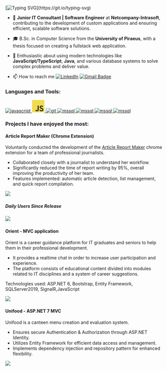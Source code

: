 [![Typing SVG](https://readme-typing-svg.demolab.com?font=Fira+Code&pause=1000&width=500&lines=Hi+I+am+Nikoleta+and+this+is+my+GitHub.)](https://git.io/typing-svg)
- 💼 **Junior IT Consultant | Software Engineer** at **Netcompany-Intrasoft**, contributing to the development of custom applications and ensuring efficient, scalable software solutions.  

- 🎓 B.Sc. in Computer Science from the **University of Piraeus**, with a thesis focused on creating a fullstack web application.  

- 🔭 Enthusiastic about using modern technologies like **JavaScript/TypeScript**, **Java**, and various database systems to solve complex problems and deliver value.  


- 📫 How to reach me <a href="https://www.linkedin.com/in/vlachou-nikoleta/" target="_blank"><img src="https://img.shields.io/badge/LinkedIn-%230077B5.svg?&style=flat-square&logo=linkedin&logoColor=white" alt="LinkedIn"></a>
[![Gmail Badge](https://img.shields.io/badge/-nikoletaxvs@gmail.com-c14438?style=flat-square&logo=Gmail&logoColor=white&link=mailto:nikoletaxvs@gmail.com)](mailto:nikoletaxvs@gmail.com) 


  



<h3 align="left">Languages and Tools:</h3>
<p align="left"></a> 
  </a> <a href="" target="_blank" rel="noreferrer"> <img src="https://icongr.am/devicon/typescript-original.svg?size=128&color=currentColor" alt="javascript" width="40" height="40"/> </a>
  </a> <a href="https://developer.mozilla.org/en-US/docs/Web/JavaScript" target="_blank" rel="noreferrer"> <img src="https://raw.githubusercontent.com/devicons/devicon/master/icons/javascript/javascript-original.svg" alt="javascript" width="40" height="40"/> </a>
<a href="https://www.w3schools.com/cs/" target="_blank" rel="noreferrer">  
<a href="https://git-scm.com/" target="_blank" rel="noreferrer"> <img src="https://www.vectorlogo.zone/logos/git-scm/git-scm-icon.svg" alt="git" width="40" height="40"/> </a>
  <a href="https://www.microsoft.com/en-us/sql-server" target="_blank" rel="noreferrer"> <img src="https://www.svgrepo.com/show/303229/microsoft-sql-server-logo.svg" alt="mssql" width="40" height="40"/> </a>
  <a href="" target="_blank" rel="noreferrer"> <img src="https://icongr.am/devicon/postgresql-original.svg?size=128&color=currentColor" alt="mssql" width="40" height="40"/> </a>
  <a href="" target="_blank" rel="noreferrer"> <img src="https://icongr.am/devicon/angularjs-original.svg?size=128&color=currentColor" alt="mssql" width="40" height="40"/> </a>
   <a href="" target="_blank" rel="noreferrer"> <img src="https://icongr.am/devicon/java-original-wordmark.svg?size=128&color=currentColor" alt="mssql" width="40" height="40"/> </a>




<h3 align="left">Projects I have enjoyed the most:</h3>
<h4>Article Report Maker (Chrome Extension)</h4>
 <p>Voluntarily conducted the development of the <a href="https://chrome.google.com/webstore/detail/eirinika-report-maker/hlfohnplnkgbnpmipcmdafaddlddcgcm" target="_blank">Article Report Maker</a> chrome extension for a team of professional journalists.
  <ul>
    <li> Collaborated closely with a journalist to understand her workflow.</li>
    <li>Significantly reduced the time of report writing by 95%, overall improving the productivity of her team.</li>
    <li>Features implemented: automatic article detection, list management, and quick report compilation.</li>
  </ul>
 </p>
<img width='400' src='https://github.com/nikoletaxvs/nikoletaxvs/assets/60019367/64c8f95f-06f5-4afe-8cf7-595bad166c7e'/>
<h5>Daily Users Since Release</h5>
<img width='600' src="https://github.com/nikoletaxvs/Article-Report-Maker-Chrome-Extension/assets/60019367/b460109c-8841-4e42-9c2e-63b887e0120d" />




<h4>Orient - MVC application</h4>
<p>Orient is a career guidance platform for IT graduates and seniors to help them in their professional development. 
 <ul>
  <li> It provides a realtime chat in order to increase user participation and experience.</li>
  <li>The platform consists of educational content divided into modules related to IT disciplines and a system of career suggestions.</li>
 </ul>
 
Technologies used: ASP.NET 6, Bootstrap, Entity Framework, SQLServer2019, SignalR,JavaScript</p>

<img width='600' src='https://github.com/nikoletaxvs/nikoletaxvs/assets/60019367/e5ac5e87-7053-42d3-80a0-fe0f2a12f941' />

<h4>Unifood - ASP.NET 7 MVC</h4>
<p>Unifood is a canteen menu creation and evaluation system.
<ul>
    <li>Ensures secure Authentication & Authorization through ASP.NET Identity.</li>
    <li>Utilizes Entity Framework for efficient data access and management.</li>
    <li>Implements dependency injection and repository pattern for enhanced flexibility.</li>
</ul>
</p>
<img width='600' src='https://github.com/nikoletaxvs/nikoletaxvs/assets/60019367/9228a031-3c61-492e-b248-651739588155' />


